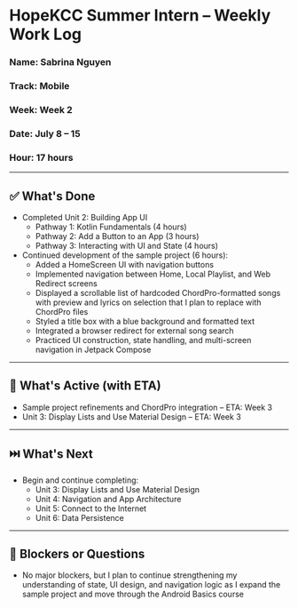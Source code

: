 # HopeKCC Summer Intern – Weekly Work Log

### Name: Sabrina Nguyen  
### Track: Mobile  
### Week: Week 2  
### Date: July 8 – 15  
### Hour: 17 hours  

---

## ✅ What's Done
- Completed Unit 2: Building App UI  
    - Pathway 1: Kotlin Fundamentals (4 hours)  
    - Pathway 2: Add a Button to an App (3 hours)  
    - Pathway 3: Interacting with UI and State (4 hours)  
- Continued development of the sample project (6 hours):  
    - Added a HomeScreen UI with navigation buttons  
    - Implemented navigation between Home, Local Playlist, and Web Redirect screens  
    - Displayed a scrollable list of hardcoded ChordPro-formatted songs with preview and lyrics on selection that I plan to replace with ChordPro files 
    - Styled a title box with a blue background and formatted text  
    - Integrated a browser redirect for external song search  
    - Practiced UI construction, state handling, and multi-screen navigation in Jetpack Compose  

---

## 🔄 What's Active (with ETA)
- Sample project refinements and ChordPro integration – ETA: Week 3  
- Unit 3: Display Lists and Use Material Design – ETA: Week 3  

---

## ⏭️ What's Next
- Begin and continue completing:  
    - Unit 3: Display Lists and Use Material Design  
    - Unit 4: Navigation and App Architecture  
    - Unit 5: Connect to the Internet  
    - Unit 6: Data Persistence  

---

## 🛑 Blockers or Questions
- No major blockers, but I plan to continue strengthening my understanding of state, UI design, and navigation logic as I expand the sample project and move through the Android Basics course
